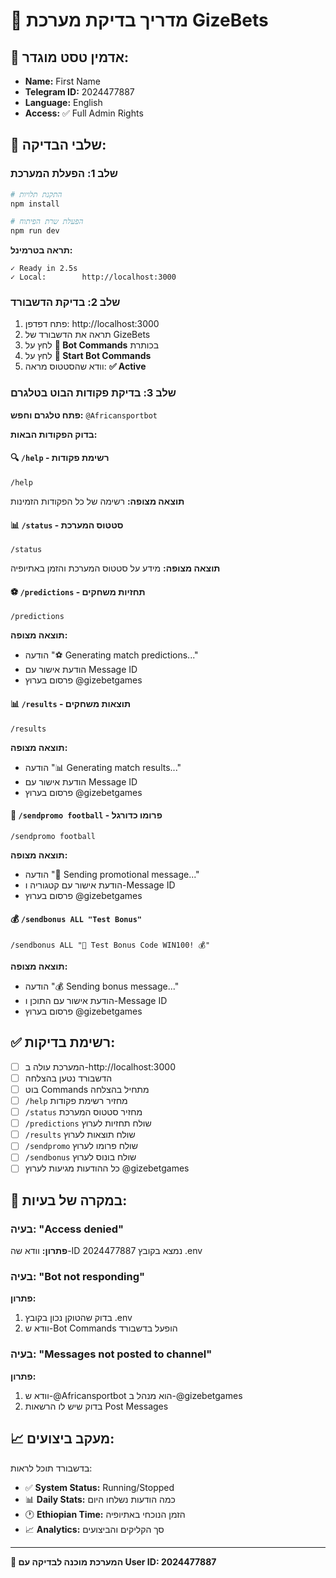 # 🧪 מדריך בדיקת מערכת GizeBets

## 👤 **אדמין טסט מוגדר:**
- **Name:** First Name
- **Telegram ID:** 2024477887
- **Language:** English
- **Access:** ✅ Full Admin Rights

## 🚀 **שלבי הבדיקה:**

### שלב 1: הפעלת המערכת 
```bash
# התקנת תלויות
npm install

# הפעלת שרת הפיתוח
npm run dev
```

**תראה בטרמינל:**
```
✓ Ready in 2.5s
✓ Local:        http://localhost:3000
```

### שלב 2: בדיקת הדשבורד
1. פתח דפדפן: http://localhost:3000
2. תראה את הדשבורד של GizeBets
3. לחץ על **🤖 Bot Commands** בכותרת
4. לחץ על **🚀 Start Bot Commands**
5. וודא שהסטטוס מראה: **✅ Active**

### שלב 3: בדיקת פקודות הבוט בטלגרם

**פתח טלגרם וחפש:** `@Africansportbot`

**בדוק הפקודות הבאות:**

#### 🔍 `/help` - רשימת פקודות
```
/help
```
**תוצאה מצופה:** רשימה של כל הפקודות הזמינות

#### 📊 `/status` - סטטוס המערכת  
```
/status
```
**תוצאה מצופה:** מידע על סטטוס המערכת והזמן באתיופיה

#### ⚽ `/predictions` - תחזיות משחקים
```
/predictions
```
**תוצאה מצופה:** 
- הודעה "⚽ Generating match predictions..."
- הודעת אישור עם Message ID
- פרסום בערוץ @gizebetgames

#### 📊 `/results` - תוצאות משחקים
```
/results
```
**תוצאה מצופה:** 
- הודעה "📊 Generating match results..."
- הודעת אישור עם Message ID  
- פרסום בערוץ @gizebetgames

#### 🎁 `/sendpromo football` - פרומו כדורגל
```
/sendpromo football
```
**תוצאה מצופה:**
- הודעה "🎁 Sending promotional message..."
- הודעת אישור עם קטגוריה ו-Message ID
- פרסום בערוץ @gizebetgames

#### 💰 `/sendbonus ALL "Test Bonus"`
```
/sendbonus ALL "🎉 Test Bonus Code WIN100! 💰"
```
**תוצאה מצופה:**
- הודעה "💰 Sending bonus message..."
- הודעת אישור עם התוכן ו-Message ID
- פרסום בערוץ @gizebetgames

## ✅ **רשימת בדיקות:**

- [ ] המערכת עולה ב-http://localhost:3000
- [ ] הדשבורד נטען בהצלחה
- [ ] בוט Commands מתחיל בהצלחה
- [ ] `/help` מחזיר רשימת פקודות
- [ ] `/status` מחזיר סטטוס המערכת
- [ ] `/predictions` שולח תחזיות לערוץ
- [ ] `/results` שולח תוצאות לערוץ
- [ ] `/sendpromo` שולח פרומו לערוץ
- [ ] `/sendbonus` שולח בונוס לערוץ
- [ ] כל ההודעות מגיעות לערוץ @gizebetgames

## 🔧 **במקרה של בעיות:**

### בעיה: "Access denied" 
**פתרון:** וודא שה-ID 2024477887 נמצא בקובץ .env

### בעיה: "Bot not responding"
**פתרון:** 
1. בדוק שהטוקן נכון בקובץ .env
2. וודא ש-Bot Commands הופעל בדשבורד

### בעיה: "Messages not posted to channel"
**פתרון:**
1. וודא ש-@Africansportbot הוא מנהל ב-@gizebetgames
2. בדוק שיש לו הרשאות Post Messages

## 📈 **מעקב ביצועים:**

בדשבורד תוכל לראות:
- ✅ **System Status:** Running/Stopped
- 📊 **Daily Stats:** כמה הודעות נשלחו היום
- 🕐 **Ethiopian Time:** הזמן הנוכחי באתיופיה
- 📈 **Analytics:** סך הקליקים והביצועים

---

**🎯 המערכת מוכנה לבדיקה עם User ID: 2024477887**
